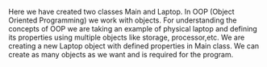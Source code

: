 Here we have created two classes Main and Laptop.
In OOP (Object Oriented Programming) we work with objects.
For understanding the concepts of OOP we are taking an example of physical laptop and defining its properties using multiple objects like storage, processor,etc.
We are creating a new Laptop object with defined properties in Main class.
We can create as many objects as we want and is required for the program. 
